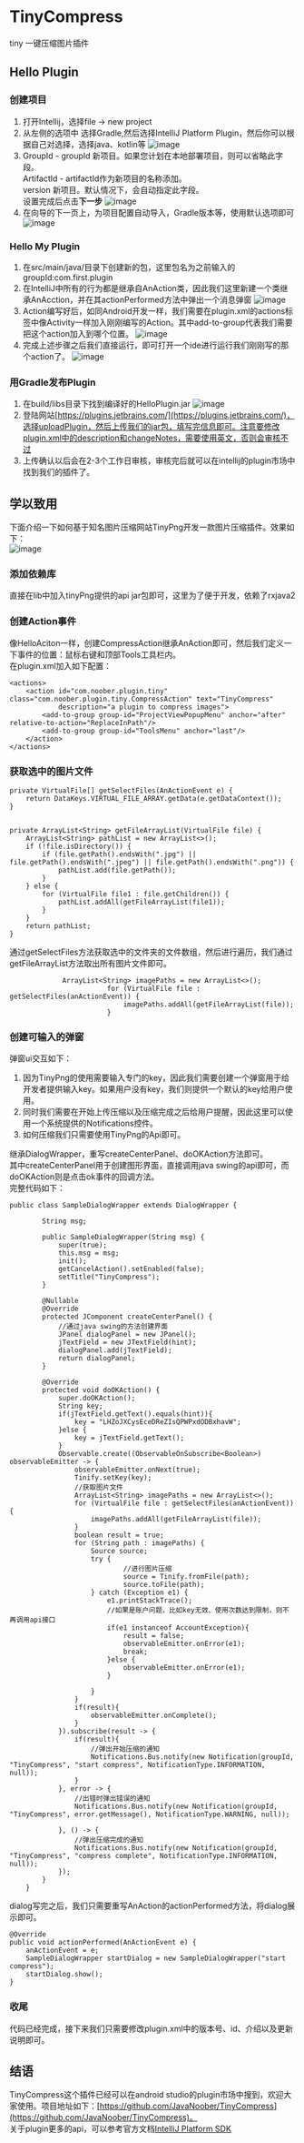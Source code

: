 # TinyCompress
tiny 一键压缩图片插件
## Hello Plugin
### 创建项目
1. 打开Intellij，选择file -> new project
2. 从左侧的选项中 选择Gradle,然后选择IntelliJ Platform Plugin，然后你可以根据自己对选择，选择java、kotlin等
![image](https://raw.githubusercontent.com/JavaNoober/HelloPlugin/master/resources/step1.png)
3. GroupId - groupId 新项目。如果您计划在本地部署项目，则可以省略此字段。  
ArtifactId - artifactId作为新项目的名称添加。  
version 新项目。默认情况下，会自动指定此字段。  
设置完成后点击**下一步**
![image](https://raw.githubusercontent.com/JavaNoober/HelloPlugin/master/resources/step2.png)
4. 在向导的下一页上，为项目配置自动导入，Gradle版本等，使用默认选项即可
![image](https://raw.githubusercontent.com/JavaNoober/HelloPlugin/master/resources/step3.png)
### Hello My Plugin
1. 在src/main/java/目录下创建新的包，这里包名为之前输入的groupId:com.first.plugin
2. 在IntelliJ中所有的行为都是继承自AnAction类，因此我们这里新建一个类继承AnAcction，并在其actionPerformed方法中弹出一个消息弹窗
![image](https://raw.githubusercontent.com/JavaNoober/HelloPlugin/master/resources/step6.png)
3. Action编写好后，如同Android开发一样，我们需要在plugin.xml的actions标签中像Activity一样加入刚刚编写的Action。其中add-to-group代表我们需要把这个action加入到哪个位置。
![image](https://raw.githubusercontent.com/JavaNoober/HelloPlugin/master/resources/step7.png)
4. 完成上述步骤之后我们直接运行，即可打开一个ide进行运行我们刚刚写的那个action了。
![image](https://raw.githubusercontent.com/JavaNoober/HelloPlugin/master/resources/preview1.gif)
### 用Gradle发布Plugin
1. 在build/libs目录下找到编译好的HelloPlugin.jar
![image](https://raw.githubusercontent.com/JavaNoober/HelloPlugin/master/resources/step8.png)
2. 登陆网站[https://plugins.jetbrains.com/](https://plugins.jetbrains.com/)，选择uploadPlugin，然后上传我们的jar包，填写完信息即可。注意要修改plugin.xml中的description和changeNotes，需要使用英文，否则会审核不过
3. 上传确认以后会在2-3个工作日审核，审核完后就可以在intellij的plugin市场中找到我们的插件了。

## 学以致用
下面介绍一下如何基于知名图片压缩网站TinyPng开发一款图片压缩插件。效果如下：  
![image](https://raw.githubusercontent.com/JavaNoober/HelloPlugin/master/resources/preview.gif)
### 添加依赖库
直接在lib中加入tinyPng提供的api jar包即可，这里为了便于开发，依赖了rxjava2

### 创建Action事件
像HelloAciton一样，创建CompressAction继承AnAction即可，然后我们定义一下事件的位置：鼠标右键和顶部Tools工具栏内。  
在plugin.xml加入如下配置：

    <actions>
        <action id="com.noober.plugin.tiny" class="com.noober.plugin.tiny.CompressAction" text="TinyCompress"
                description="a plugin to compress images">
            <add-to-group group-id="ProjectViewPopupMenu" anchor="after" relative-to-action="ReplaceInPath"/>
            <add-to-group group-id="ToolsMenu" anchor="last"/>
        </action>
    </actions>
    
### 获取选中的图片文件

    private VirtualFile[] getSelectFiles(AnActionEvent e) {
        return DataKeys.VIRTUAL_FILE_ARRAY.getData(e.getDataContext());
    }


    private ArrayList<String> getFileArrayList(VirtualFile file) {
        ArrayList<String> pathList = new ArrayList<>();
        if (!file.isDirectory()) {
            if (file.getPath().endsWith(".jpg") || file.getPath().endsWith(".jpeg") || file.getPath().endsWith(".png")) {
                pathList.add(file.getPath());
            }
        } else {
            for (VirtualFile file1 : file.getChildren()) {
                pathList.addAll(getFileArrayList(file1));
            }
        }
        return pathList;
    }


通过getSelectFiles方法获取选中的文件夹的文件数组，然后进行遍历，我们通过getFileArrayList方法取出所有图片文件即可。

                 ArrayList<String> imagePaths = new ArrayList<>();
                            for (VirtualFile file : getSelectFiles(anActionEvent)) {
                                imagePaths.addAll(getFileArrayList(file));
                            }
                            
### 创建可输入的弹窗

弹窗ui交互如下：  
1. 因为TinyPng的使用需要输入专门的key，因此我们需要创建一个弹窗用于给开发者提供输入key。如果用户没有key，我们则提供一个默认的key给用户使用。
2. 同时我们需要在开始上传压缩以及压缩完成之后给用户提醒，因此这里可以使用一个系统提供的Notifications控件。
3. 如何压缩我们只需要使用TinyPng的Api即可。

继承DialogWrapper，重写createCenterPanel、doOKAction方法即可。  
其中createCenterPanel用于创建图形界面，直接调用java swing的api即可，而doOKAction则是点击ok事件的回调方法。  
完整代码如下： 


    public class SampleDialogWrapper extends DialogWrapper {
    
            String msg;
    
            public SampleDialogWrapper(String msg) {
                super(true);
                this.msg = msg;
                init();
                getCancelAction().setEnabled(false);
                setTitle("TinyCompress");
            }
    
            @Nullable
            @Override
            protected JComponent createCenterPanel() {
                //通过java swing的方法创建界面
                JPanel dialogPanel = new JPanel();
                jTextField = new JTextField(hint);
                dialogPanel.add(jTextField);
                return dialogPanel;
            }
    
            @Override
            protected void doOKAction() {
                super.doOKAction();
                String key;
                if(jTextField.getText().equals(hint)){
                    key = "LHZoJXCysEceDReZIsQPWPxdODBxhavW";
                }else {
                    key = jTextField.getText();
                }
                Observable.create((ObservableOnSubscribe<Boolean>) observableEmitter -> {
                    observableEmitter.onNext(true);
                    Tinify.setKey(key);
                    //获取图片文件
                    ArrayList<String> imagePaths = new ArrayList<>();
                    for (VirtualFile file : getSelectFiles(anActionEvent)) {
                        imagePaths.addAll(getFileArrayList(file));
                    }
                    boolean result = true;
                    for (String path : imagePaths) {
                        Source source;
                        try {
                                //进行图片压缩
                                source = Tinify.fromFile(path);
                                source.toFile(path);
                        } catch (Exception e1) {
                            e1.printStackTrace();
                            //如果是账户问题，比如key无效、使用次数达到限制，则不再调用api接口
                            if(e1 instanceof AccountException){
                                result = false;
                                observableEmitter.onError(e1);
                                break;
                            }else {
                                observableEmitter.onError(e1);
                            }
    
                        }
                    }
                    if(result){
                        observableEmitter.onComplete();
                    }
                }).subscribe(result -> {
                    if(result){
                        //弹出开始压缩的通知
                        Notifications.Bus.notify(new Notification(groupId, "TinyCompress", "start compress", NotificationType.INFORMATION, null));
                    }
                }, error -> {
                    //出错时弹出错误的通知
                    Notifications.Bus.notify(new Notification(groupId, "TinyCompress", error.getMessage(), NotificationType.WARNING, null));
    
                }, () -> {
                    //弹出压缩完成的通知
                    Notifications.Bus.notify(new Notification(groupId, "TinyCompress", "compress complete", NotificationType.INFORMATION, null));
                });
            }
        }

dialog写完之后，我们只需要重写AnAction的actionPerformed方法，将dialog展示即可。

    @Override
    public void actionPerformed(AnActionEvent e) {
        anActionEvent = e;
        SampleDialogWrapper startDialog = new SampleDialogWrapper("start compress");
        startDialog.show();
    }
    
### 收尾
代码已经完成，接下来我们只需要修改plugin.xml中的版本号、id、介绍以及更新说明即可。

## 结语
TinyCompress这个插件已经可以在android studio的plugin市场中搜到，欢迎大家使用。项目地址如下：[https://github.com/JavaNoober/TinyCompress](https://github.com/JavaNoober/TinyCompress)。  
关于plugin更多的api，可以参考官方文档[IntelliJ Platform SDK](http://www.jetbrains.org/intellij/sdk/docs/welcome.html)
